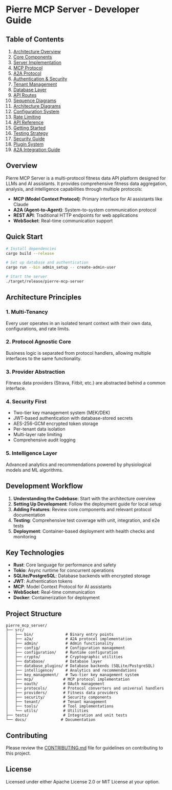 # Pierre MCP Server - Developer Guide

## Table of Contents

1. [Architecture Overview](./01-architecture.md)
2. [Core Components](./02-core-components.md)
3. [Server Implementation](./03-server-implementation.md)
4. [MCP Protocol](./04-mcp-protocol.md)
5. [A2A Protocol](./05-a2a-protocol.md)
6. [Authentication & Security](./06-authentication.md)
7. [Tenant Management](./07-tenant-management.md)
8. [Database Layer](./08-database.md)
9. [API Routes](./09-api-routes.md)
10. [Sequence Diagrams](./10-sequence-diagrams.md)
11. [Architecture Diagrams](./11-architecture-diagrams.md)
12. [Configuration System](./12-configuration.md)
13. [Rate Limiting](./13-rate-limiting.md)
14. [API Reference](./14-api-reference.md)
15. [Getting Started](./15-getting-started.md)
16. [Testing Strategy](./16-testing-strategy.md)
17. [Security Guide](./17-security-guide.md)
18. [Plugin System](./18-plugin-system.md)
19. [A2A Integration Guide](./A2A-INTEGRATION-GUIDE.md)

## Overview

Pierre MCP Server is a multi-protocol fitness data API platform designed for LLMs and AI assistants. It provides comprehensive fitness data aggregation, analysis, and intelligence capabilities through multiple protocols:

- **MCP (Model Context Protocol)**: Primary interface for AI assistants like Claude
- **A2A (Agent-to-Agent)**: System-to-system communication protocol
- **REST API**: Traditional HTTP endpoints for web applications
- **WebSocket**: Real-time communication support

## Quick Start

```bash
# Install dependencies
cargo build --release

# Set up database and authentication
cargo run --bin admin_setup -- create-admin-user

# Start the server
./target/release/pierre-mcp-server
```

## Architecture Principles

### 1. Multi-Tenancy
Every user operates in an isolated tenant context with their own data, configurations, and rate limits.

### 2. Protocol Agnostic Core
Business logic is separated from protocol handlers, allowing multiple interfaces to the same functionality.

### 3. Provider Abstraction
Fitness data providers (Strava, Fitbit, etc.) are abstracted behind a common interface.

### 4. Security First
- Two-tier key management system (MEK/DEK)
- JWT-based authentication with database-stored secrets
- AES-256-GCM encrypted token storage
- Per-tenant data isolation
- Multi-layer rate limiting
- Comprehensive audit logging

### 5. Intelligence Layer
Advanced analytics and recommendations powered by physiological models and ML algorithms.

## Development Workflow

1. **Understanding the Codebase**: Start with the architecture overview
2. **Setting Up Development**: Follow the deployment guide for local setup
3. **Adding Features**: Review core components and relevant protocol documentation
4. **Testing**: Comprehensive test coverage with unit, integration, and e2e tests
5. **Deployment**: Container-based deployment with health checks and monitoring

## Key Technologies

- **Rust**: Core language for performance and safety
- **Tokio**: Async runtime for concurrent operations
- **SQLite/PostgreSQL**: Database backends with encrypted storage
- **JWT**: Authentication tokens
- **MCP**: Model Context Protocol for AI assistants
- **WebSocket**: Real-time communication
- **Docker**: Containerization for deployment

## Project Structure

```
pierre_mcp_server/
├── src/
│   ├── bin/              # Binary entry points
│   ├── a2a/              # A2A protocol implementation
│   ├── admin/            # Admin functionality
│   ├── config/           # Configuration management
│   ├── configuration/    # Runtime configuration
│   ├── crypto/           # Cryptographic utilities
│   ├── database/         # Database layer
│   ├── database_plugins/ # Database backends (SQLite/PostgreSQL)
│   ├── intelligence/     # Analytics and recommendations
│   ├── key_management/   # Two-tier key management system
│   ├── mcp/             # MCP protocol implementation
│   ├── oauth/           # OAuth management
│   ├── protocols/       # Protocol converters and universal handlers
│   ├── providers/       # Fitness data providers
│   ├── security/        # Security components
│   ├── tenant/          # Tenant management
│   ├── tools/           # Tool implementations
│   └── utils/           # Utilities
├── tests/               # Integration and unit tests
└── docs/               # Documentation
```

## Contributing

Please review the [CONTRIBUTING.md](../../CONTRIBUTING.md) file for guidelines on contributing to this project.

## License

Licensed under either Apache License 2.0 or MIT License at your option.